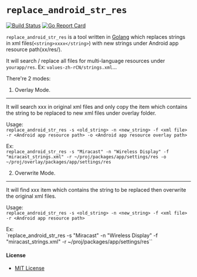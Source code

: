 # `replace_android_str_res` 

[![Build Status](https://travis-ci.org/northbright/replace_android_str_res.svg?branch=master)](https://travis-ci.org/northbright/replace_android_str_res)
[![Go Report Card](https://goreportcard.com/badge/github.com/northbright/replace_android_str_res)](https://goreportcard.com/report/github.com/northbright/replace_android_str_res)

`replace_android_str_res` is a tool written in [Golang](http://golang.org) which replaces strings in xml files(`<string>xxxx</string>`) with new strings under Android app resource path(xx/res/).

It will search / replace all files for multi-language resources under `yourapp/res`. Ex: `values-zh-rCN/strings.xml`...  

There're 2 modes:

1. Overlay Mode.
-------------------
It will search <string>xxx</string> in original xml files and only copy the item which contains the string to be replaced to new xml files under overlay folder.

Usage:  
`replace_android_str_res -s <old_string> -n <new_string> -f <xml file> -r <Android app resource path> -o <Android app resource overlay path>`

Ex:  
`replace_android_str_res -s "Miracast" -n "Wireless Display" -f "miracast_strings.xml" -r ~/proj/packages/app/settings/res -o ~/proj/overlay/packages/app/settings/res`

2. Overwrite Mode.
-------------------
It will find <string>xxx</string> item which contains the string to be replaced then overwrite the original xml files.

Usage:  
`replace_android_str_res -s <old_string> -n <new_string> -f <xml file> -r <Android app resource path>`

Ex:  
`replace_android_str_res -s "Miracast" -n "Wireless Display" -f "miracast_strings.xml" -r ~/proj/packages/app/settings/res``

#### License
* [MIT License](LICENSE)
